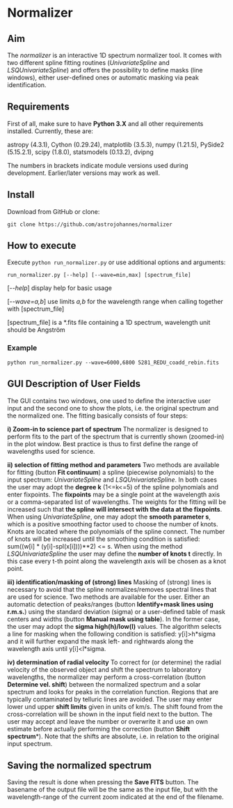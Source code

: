# Normalizer

## Aim
The *normalizer* is an interactive 1D spectrum normalizer tool. It comes with two different spline fitting routines (*UnivariateSpline* and *LSQUnivariateSpline*) and offers the possibility to define masks (line windows), either user-defined ones or automatic masking via peak identification.

## Requirements
First of all, make sure to have **Python 3.X** and all other requirements installed. Currently, these are:

astropy (4.3.1), Cython (0.29.24), matplotlib (3.5.3), numpy (1.21.5), PySide2 (5.15.2.1), scipy (1.8.0), statsmodels (0.13.2), dvipng

The numbers in brackets indicate module versions used during development. Earlier/later versions may work as well.

## Install
Download from GitHub or clone:
```
git clone https://github.com/astrojohannes/normalizer
```

## How to execute
Execute `python run_normalizer.py` or use additional options and arguments:
```
run_normalizer.py [--help] [--wave=min,max] [spectrum_file]
```

[*--help*] display help for basic usage

[*--wave=a,b*] use limits *a,b* for the wavelength range when calling together with [spectrum_file]

[spectrum_file] is a *.fits file containing a 1D spectrum, wavelength unit should be Angström

### Example
```
python run_normalizer.py --wave=6000,6800 5281_REDU_coadd_rebin.fits
```

## GUI Description of User Fields
The GUI contains two windows, one used to define the interactive user input and the second one to show the plots, i.e. the original spectrum and the normalized one. The fitting basically consists of four steps:

**i) Zoom-in to science part of spectrum**
The normalizer is designed to perform fits to the part of the spectrum that is currently shown (zoomed-in) in the plot window. Best practice is thus to first define the range of wavelengths used for science.

**ii) selection of fitting method and parameters**
Two methods are available for fitting (button **Fit continuum**) a spline (piecewise polynomials) to the input spectrum: *UnivariateSpline* and *LSQUnivariateSpline*. In both cases the user may adopt the **degree k** (1<=k<=5) of the spline polynomials and enter fixpoints. The **fixpoints** may be a single point at the wavelength axis or a comma-separated list of wavelengths. The weights for the fitting will be increased such that **the spline will intersect with the data at the fixpoints**. When using *UnivariateSpline*, one may adopt the **smooth parameter s**, which is a positive smoothing factor used to choose the number of knots. Knots are located where the polynomials of the spline connect. The number of knots will be increased until the smoothing condition is satisfied: sum((w[i] * (y[i]-spl(x[i])))**2) <= s. When using the method *LSQUnivariateSpline* the user may define the **number of knots t** directly. In this case every t-th point along the wavelength axis will be chosen as a knot point.


**iii) identification/masking of (strong) lines**
Masking of (strong) lines is necessary to avoid that the spline normalizes/removes spectral lines that are used for science. Two methods are available for the user. Either an automatic detection of peaks/ranges (button **Identify+mask lines using r.m.s.**) using the standard deviation (sigma) or a user-defined table of mask centers and widths (button **Manual mask using table**). In the former case, the user may adopt the **sigma high(h)/low(l)** values. The algorithm selects a line for masking when the following condition is satisfied: y[i]>h\*sigma and it will further expand the mask left- and rightwards along the wavelength axis until y[i]<l\*sigma.

**iv) determination of radial velocity**
To correct for (or determine) the radial velocity of the observed object and shift the spectrum to laboratory wavelengths, the normalizer may perform a cross-correlation (button **Determine vel. shift**) between the normalized spectrum and a solar spectrum and looks for peaks in the correlation function. Regions that are typically contaminated by telluric lines are avoided. The user may enter lower und upper **shift limits** given in units of km/s. The shift found from the cross-correlation will be shown in the input field next to the button. The user may accept and leave the number or overwrite it and use an own estimate before actually performing the correction (button **Shift spectrum***). Note that the shifts are absolute, i.e. in relation to the original input spectrum.

## Saving the normalized spectrum
Saving the result is done when pressing the **Save FITS** button. The basename of the output file will be the same as the input file, but with the wavelength-range of the current zoom indicated at the end of the filename.
